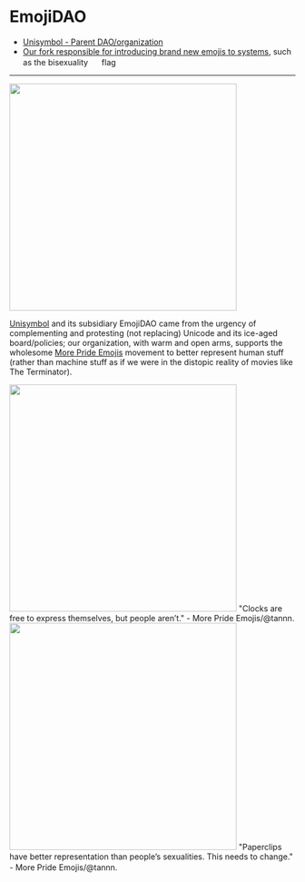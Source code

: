 #  EmojiDAO

* [Unisymbol - Parent DAO/organization](https://github.com/Unisymbol)
* [Our fork responsible for introducing brand new emojis to systems](https://github.com/TheEmojiDAO/noto-emoji), such as the bisexuality <img width="16px" src="https://raw.githubusercontent.com/googlefonts/noto-emoji/b2256e0f7dddfdff6e65f9c8b70f09934791e430/queue/emoji_bisexuality.svg"/> flag

----

<img width="400px" src="https://moreprideemojis.com/images/AccordingToUnicode/Medium/FlagsAccordingToUnicode-BiSxS.png">

[Unisymbol](https://github.com/Unisymbol) and its subsidiary EmojiDAO came from the urgency of complementing and protesting (not replacing) Unicode and its ice-aged board/policies; our organization, with warm and open arms, supports the wholesome [More Pride Emojis](https://moreprideemojis.com/flags/bisexual.html) movement to better represent human stuff (rather than machine stuff as if we were in the distopic reality of movies like The Terminator).

<img width="400px" src="https://moreprideemojis.com/images/AccordingToUnicode/Large/FlagsAccordingToUnicode-25.png">
"Clocks are free to express themselves, but people aren’t."
- More Pride Emojis/@tannn.
<img width="400px" src="https://moreprideemojis.com/images/AccordingToUnicode/Large/FlagsAccordingToUnicode-68.png">
"Paperclips have better representation than people’s sexualities. This needs to change." - More Pride Emojis/@tannn.
<img width="16px" src="https://raw.githubusercontent.com/googlefonts/noto-emoji/b2256e0f7dddfdff6e65f9c8b70f09934791e430/queue/emoji_bisexuality.svg"/> <img width="16px" src="https://raw.githubusercontent.com/googlefonts/noto-emoji/b2256e0f7dddfdff6e65f9c8b70f09934791e430/queue/emoji_asexuality.svg"/> <img width="16px" src="https://raw.githubusercontent.com/googlefonts/noto-emoji/b2256e0f7dddfdff6e65f9c8b70f09934791e430/queue/emoji_nonbinary.svg"/> <img width="16px" src="https://raw.githubusercontent.com/googlefonts/noto-emoji/b2256e0f7dddfdff6e65f9c8b70f09934791e430/queue/emoji_agender.svg"/> <img width="16px" src="https://raw.githubusercontent.com/googlefonts/noto-emoji/b2256e0f7dddfdff6e65f9c8b70f09934791e430/queue/emoji_genderqueer.svg"/> <img width="16px" src="https://raw.githubusercontent.com/googlefonts/noto-emoji/b2256e0f7dddfdff6e65f9c8b70f09934791e430/queue/emoji_pansexuality.svg"/> <img width="16px" src="https://raw.githubusercontent.com/googlefonts/noto-emoji/b2256e0f7dddfdff6e65f9c8b70f09934791e430/queue/emoji_polysexuality.svg"/> <img width="16px" src="https://raw.githubusercontent.com/googlefonts/noto-emoji/b2256e0f7dddfdff6e65f9c8b70f09934791e430/queue/emoji_uniaflag.svg"/>
